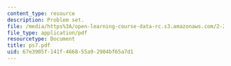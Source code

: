 ```yaml
---
content_type: resource
description: Problem set.
file: /media/https%3A/open-learning-course-data-rc.s3.amazonaws.com/2-29-numerical-marine-hydrodynamics-13-024-spring-2003/67e3905f141f466855a92904bf65a7d1_ps7.pdf
file_type: application/pdf
resourcetype: Document
title: ps7.pdf
uid: 67e3905f-141f-4668-55a9-2904bf65a7d1
---
```


